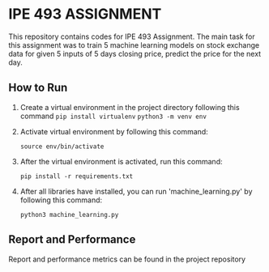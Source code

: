 # IPE 493 ASSIGNMENT 
This repository contains codes for IPE 493 Assignment. The main task for this assignment was to train 5 machine learning models on stock exchange data for given 5 inputs of 5 days closing price, predict the price for the next day.
## How to Run
1. Create a virtual environment in the project directory following this command
`pip install virtualenv`
`python3 -m venv env` 
2. Activate virtual environment by following this command:

    `source env/bin/activate`

3. After the virtual environment is activated, run this command:

    `pip install -r requirements.txt`

4. After all libraries have installed, you can run 'machine_learning.py' by following this command:

    `python3 machine_learning.py`


## Report and Performance
Report and performance metrics can be found in the project repository
